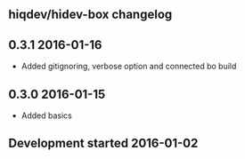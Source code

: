 hiqdev/hidev-box changelog
--------------------------

## 0.3.1 2016-01-16

- Added gitignoring, verbose option and connected bo build

## 0.3.0 2016-01-15

- Added basics

## Development started 2016-01-02

